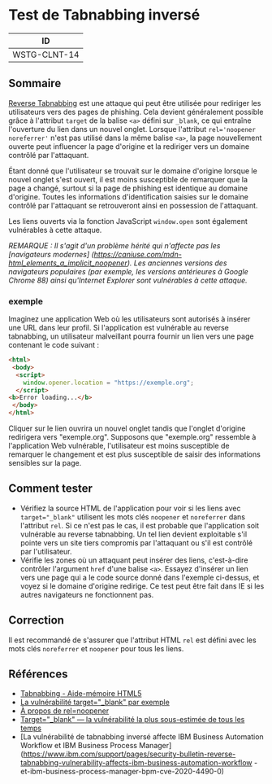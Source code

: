 # Test de Tabnabbing inversé

|ID          |
|------------|
|WSTG-CLNT-14|

## Sommaire

[Reverse Tabnabbing](https://owasp.org/www-community/attacks/Reverse_Tabnabbing) est une attaque qui peut être utilisée pour rediriger les utilisateurs vers des pages de phishing. Cela devient généralement possible grâce à l'attribut `target` de la balise `<a>` défini sur `_blank`, ce qui entraîne l'ouverture du lien dans un nouvel onglet. Lorsque l'attribut `rel='noopener noreferrer'` n'est pas utilisé dans la même balise `<a>`, la page nouvellement ouverte peut influencer la page d'origine et la rediriger vers un domaine contrôlé par l'attaquant.

Étant donné que l'utilisateur se trouvait sur le domaine d'origine lorsque le nouvel onglet s'est ouvert, il est moins susceptible de remarquer que la page a changé, surtout si la page de phishing est identique au domaine d'origine. Toutes les informations d'identification saisies sur le domaine contrôlé par l'attaquant se retrouveront ainsi en possession de l'attaquant.

Les liens ouverts via la fonction JavaScript `window.open` sont également vulnérables à cette attaque.

_REMARQUE : Il s'agit d'un problème hérité qui n'affecte pas les [navigateurs modernes] (https://caniuse.com/mdn-html_elements_a_implicit_noopener). Les anciennes versions des navigateurs populaires (par exemple, les versions antérieures à Google Chrome 88) ainsi qu'Internet Explorer sont vulnérables à cette attaque._

### exemple

Imaginez une application Web où les utilisateurs sont autorisés à insérer une URL dans leur profil. Si l'application est vulnérable au reverse tabnabbing, un utilisateur malveillant pourra fournir un lien vers une page contenant le code suivant :

```html
<html>
 <body>
  <script>
    window.opener.location = "https://exemple.org";
  </script>
<b>Error loading...</b>
 </body>
</html>
```

Cliquer sur le lien ouvrira un nouvel onglet tandis que l'onglet d'origine redirigera vers "exemple.org". Supposons que "exemple.org" ressemble à l'application Web vulnérable, l'utilisateur est moins susceptible de remarquer le changement et est plus susceptible de saisir des informations sensibles sur la page.

## Comment tester

- Vérifiez la source HTML de l'application pour voir si les liens avec `target="_blank"` utilisent les mots clés `noopener` et `noreferrer` dans l'attribut `rel`. Si ce n'est pas le cas, il est probable que l'application soit vulnérable au reverse tabnabbing. Un tel lien devient exploitable s'il pointe vers un site tiers compromis par l'attaquant ou s'il est contrôlé par l'utilisateur.
- Vérifie les zones où un attaquant peut insérer des liens, c'est-à-dire contrôler l'argument `href` d'une balise `<a>`. Essayez d'insérer un lien vers une page qui a le code source donné dans l'exemple ci-dessus, et voyez si le domaine d'origine redirige. Ce test peut être fait dans IE si les autres navigateurs ne fonctionnent pas.

## Correction

Il est recommandé de s'assurer que l'attribut HTML `rel` est défini avec les mots clés `noreferrer` et `noopener` pour tous les liens.

## Références

- [Tabnabbing - Aide-mémoire HTML5](https://cheatsheetseries.owasp.org/cheatsheets/HTML5_Security_Cheat_Sheet.html#tabnabbing)
- [La vulnérabilité target="_blank" par exemple](https://dev.to/ben/the-targetblank-vulnerability-by-exemple)
- [À propos de rel=noopener](https://mathiasbynens.github.io/rel-noopener/)
- [Target="_blank" — la vulnérabilité la plus sous-estimée de tous les temps](https://medium.com/@jitbit/target-blank-the-most-underestimated-vulnerability-ever-96e328301f4c)
- [La vulnérabilité de tabnabbing inversé affecte IBM Business Automation Workflow et IBM Business Process Manager](https://www.ibm.com/support/pages/security-bulletin-reverse-tabnabbing-vulnerability-affects-ibm-business-automation-workflow -et-ibm-business-process-manager-bpm-cve-2020-4490-0)
